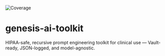![Coverage](https://img.shields.io/badge/coverage-100%25-brightgreen)
# genesis-ai-toolkit
HIPAA-safe, recursive prompt engineering toolkit for clinical use — Vault-ready, JSON-logged, and model-agnostic.
